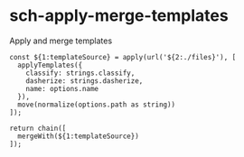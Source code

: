 # sch-apply-merge-templates

Apply and merge templates

```
const ${1:templateSource} = apply(url('${2:./files}'), [
  applyTemplates({
    classify: strings.classify,
    dasherize: strings.dasherize,
    name: options.name
  }),
  move(normalize(options.path as string))
]);

return chain([
  mergeWith(${1:templateSource})
]);
```
